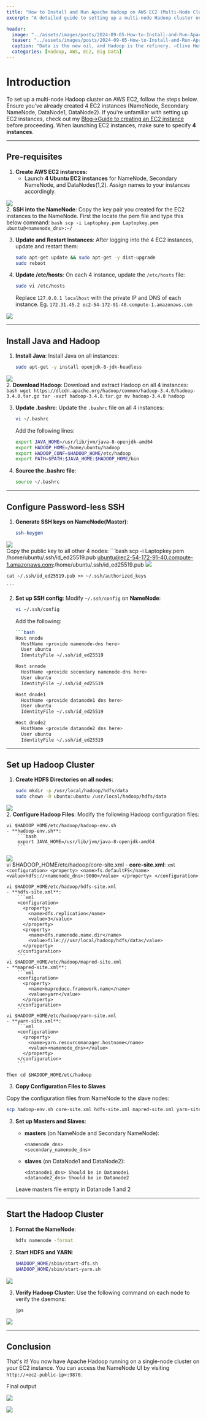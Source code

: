 ```yaml
---
title: "How to Install and Run Apache Hadoop on AWS EC2 (Multi-Node Cluster)"
excerpt: "A detailed guide to setting up a multi-node Hadoop cluster on AWS EC2."

header:
  image: "../assets/images/posts/2024-09-05-How-to-Install-and-Run-Apache-Hadoop-on-AWS-EC2-Multi-Node-Cluster/cover.jpg"
  teaser: "../assets/images/posts/2024-09-05-How-to-Install-and-Run-Apache-Hadoop-on-AWS-EC2-Multi-Node-Cluster/cover.jpg"
  caption: "Data is the new oil, and Hadoop is the refinery. —Clive Humby"
  categories: [Hadoop, AWS, EC2, Big Data]
---
```


# Introduction
To set up a multi-node Hadoop cluster on AWS EC2, follow the steps below. Ensure you’ve already created 4 EC2 instances (NameNode, Secondary NameNode, DataNode1, DataNode2). If you're unfamiliar with setting up EC2 instances, check out my [Blog->Guide to creating an EC2 instance](https://abdulrahmanh.com/blog/How-to-Create-an-AWS-EC2-Instance) before proceeding. When launching EC2 instances, make sure to specify **4 instances**. 

---
## Pre-requisites

1. **Create AWS EC2 instances:**
   - Launch **4 Ubuntu EC2 instances** for NameNode, Secondary NameNode, and DataNodes(1,2). Assign names to your instances accordingly.

![](../assets/images/posts/2024-09-05-How-to-Install-and-Run-Apache-Hadoop-on-AWS-EC2-Multi-Node-Cluster/1.jpg)   
2. **SSH into the NameNode**:
    Copy the key pair you created for the EC2 instances to the NameNode. First the locate the pem file and type this below command:
    ```bash
    scp -i Laptopkey.pem Laptopkey.pem ubuntu@<namenode_dns>:~/
    ```

3. **Update and Restart Instances**:
    After logging into the 4 EC2 instances, update and restart them:
    ```bash
    sudo apt-get update && sudo apt-get -y dist-upgrade
    sudo reboot
    ```

4. **Update /etc/hosts**:
    On each 4 instance, update the `/etc/hosts` file:
    ```bash
    sudo vi /etc/hosts
    ```
    Replace `127.0.0.1 localhost` with the private IP and DNS of each instance.
    Eg. `172.31.45.2 ec2-54-172-91-40.compute-1.amazonaws.com`

![](../assets/images/posts/2024-09-05-How-to-Install-and-Run-Apache-Hadoop-on-AWS-EC2-Multi-Node-Cluster/1.jpg)

---
## Install Java and Hadoop

1. **Install Java**:
    Install Java on all instances:
    ```bash
    sudo apt-get -y install openjdk-8-jdk-headless
    ```
![](../assets/images/posts/2024-09-05-How-to-Install-and-Run-Apache-Hadoop-on-AWS-EC2-Multi-Node-Cluster/3.jpg)   
2. **Download Hadoop**:
    Download and extract Hadoop on all 4 instances:
    ```bash
    wget https://dlcdn.apache.org/hadoop/common/hadoop-3.4.0/hadoop-3.4.0.tar.gz
    tar -xvzf hadoop-3.4.0.tar.gz
    mv hadoop-3.4.0 hadoop
    ```

3. **Update .bashrc**:
    Update the `.bashrc` file on all 4 instances:
    ```bash
    vi ~/.bashrc
    ```
    Add the following lines:
    ```bash
    export JAVA_HOME=/usr/lib/jvm/java-8-openjdk-amd64
    export HADOOP_HOME=/home/ubuntu/hadoop
    export HADOOP_CONF=$HADOOP_HOME/etc/hadoop
    export PATH=$PATH:$JAVA_HOME:$HADOOP_HOME/bin
    ```

4. **Source the .bashrc file**:
    ```bash
    source ~/.bashrc
    ```

---
## Configure Password-less SSH

1. **Generate SSH keys on NameNode(Master)**:
    ```bash
    ssh-keygen  
    ```
![](../assets/images/posts/2024-09-05-How-to-Install-and-Run-Apache-Hadoop-on-AWS-EC2-Multi-Node-Cluster/4.jpg)      
    Copy the public key to all other 4 nodes:
    ```bash
    scp -i Laptopkey.pem /home/ubuntu/.ssh/id_ed25519.pub ubuntu@ec2-54-172-91-40.compute-1.amazonaws.com:/home/ubuntu/.ssh/id_ed25519.pub
 ![](../assets/images/posts/2024-09-05-How-to-Install-and-Run-Apache-Hadoop-on-AWS-EC2-Multi-Node-Cluster/5.jpg)      

    cat ~/.ssh/id_ed25519.pub >> ~/.ssh/authorized_keys
    
    ```

2. **Set up SSH config**:
    Modify `~/.ssh/config` on **NameNode**:
    ```bash
    vi ~/.ssh/config
    ```
    Add the following:
    ```bash
    ```bash
   Host nnode
      HostName <provide namenode-dns here>
      User ubuntu
      IdentityFile ~/.ssh/id_ed25519

   Host snnode
      HostName <provide secondary namenode-dns here>
      User ubuntu
      IdentityFile ~/.ssh/id_ed25519

   Host dnode1
      HostName <provide datanode1 dns here>
      User ubuntu
      IdentityFile ~/.ssh/id_ed25519

   Host dnode2
      HostName <provide datanode2 dns here>
      User ubuntu
      IdentityFile ~/.ssh/id_ed25519
    ```

---

## Set up Hadoop Cluster

1. **Create HDFS Directories on all nodes**:
    ```bash
    sudo mkdir -p /usr/local/hadoop/hdfs/data
    sudo chown -R ubuntu:ubuntu /usr/local/hadoop/hdfs/data
    ```
![](../assets/images/posts/2024-09-05-How-to-Install-and-Run-Apache-Hadoop-on-AWS-EC2-Multi-Node-Cluster/6.jpg)    
2. **Configure Hadoop Files**:
    Modify the following Hadoop configuration files:

    vi $HADOOP_HOME/etc/hadoop/hadoop-env.sh
    - **hadoop-env.sh**:
        ```bash
        export JAVA_HOME=/usr/lib/jvm/java-8-openjdk-amd64
        ```
![](../assets/images/posts/2024-09-05-How-to-Install-and-Run-Apache-Hadoop-on-AWS-EC2-Multi-Node-Cluster/7.jpg)        
    vi $HADOOP_HOME/etc/hadoop/core-site.xml
    - **core-site.xml**:
        ```xml
        <configuration>
          <property>
            <name>fs.defaultFS</name>
            <value>hdfs://<namenode_dns>:9000</value>
          </property>
        </configuration>
        ```

    vi $HADOOP_HOME/etc/hadoop/hdfs-site.xml
    - **hdfs-site.xml**:
        ```xml
        <configuration>
          <property>
            <name>dfs.replication</name>
            <value>3</value>
          </property>
          <property>
            <name>dfs.namenode.name.dir</name>
            <value>file:///usr/local/hadoop/hdfs/data</value>
          </property>
        </configuration>
        ```
    vi $HADOOP_HOME/etc/hadoop/mapred-site.xml
    - **mapred-site.xml**:
        ```xml
        <configuration>
          <property>
            <name>mapreduce.framework.name</name>
            <value>yarn</value>
          </property>
        </configuration>
        ```
    vi $HADOOP_HOME/etc/hadoop/yarn-site.xml
    - **yarn-site.xml**:
        ```xml
        <configuration>
          <property>
            <name>yarn.resourcemanager.hostname</name>
            <value><namenode_dns></value>
          </property>
        </configuration>
        ```

    Then cd $HADOOP_HOME/etc/hadoop

3. **Copy Configuration Files to Slaves**

Copy the configuration files from NameNode to the slave nodes:
```bash
scp hadoop-env.sh core-site.xml hdfs-site.xml mapred-site.xml yarn-site.xml ubuntu@<SlaveDNS>:~/hadoop/etc/hadoop/
```

3. **Set up Masters and Slaves**:
    - **masters** (on NameNode and Secondary NameNode):
        ```
        <namenode_dns>
        <secondary_namenode_dns>
        ```

    - **slaves** (on DataNode1 and DataNode2):
        ```
        <datanode1_dns> Should be in Datanode1
        <datanode2_dns> Should be in Datanode2
        ```
    Leave masters file empty in Datanode 1 and 2    

---
## Start the Hadoop Cluster

1. **Format the NameNode**:
    ```bash
    hdfs namenode -format
    ```

2. **Start HDFS and YARN**:
    ```bash
    $HADOOP_HOME/sbin/start-dfs.sh
    $HADOOP_HOME/sbin/start-yarn.sh
    ```
![](../assets/images/posts/2024-09-05-How-to-Install-and-Run-Apache-Hadoop-on-AWS-EC2-Multi-Node-Cluster/8.jpg)        

3. **Verify Hadoop Cluster**:
    Use the following command on each node to verify the daemons:
    ```bash
    jps
    ```
![](../assets/images/posts/2024-09-05-How-to-Install-and-Run-Apache-Hadoop-on-AWS-EC2-Multi-Node-Cluster/9.jpg)        

---
## Conclusion

That's it! You now have Apache Hadoop running on a single-node cluster on your EC2 instance. You can access the NameNode UI by visiting `http://<ec2-public-ip>:9870`.

Final output 

![](../assets/images/posts/2024-09-05-How-to-Install-and-Run-Apache-Hadoop-on-AWS-EC2-Multi-Node-Cluster/10.jpg)   

![](../assets/images/posts/2024-08-14-How-to-Install-and-Run-Apache-Hadoop-on-AWS-EC2-Single-Node-Cluster/3.jpg)
